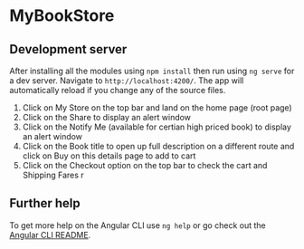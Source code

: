# MyBookStore

## Development server
After installing all the modules using `npm install` then run using  `ng serve` for a dev server. 
Navigate to `http://localhost:4200/`. The app will automatically reload if you change any of the source files.

1) Click on My Store on the top bar and land on the home page (root page)
2) Click on the Share to display an alert window
3) Click on the Notify Me (available for certian high priced book) to display an alert window
4) Click on the Book title to open up full description on a different route and click on Buy on this details page to add to cart
5) Click on the Checkout option on the top bar to check the cart and Shipping Fares r

## Further help

To get more help on the Angular CLI use `ng help` or go check out the [Angular CLI README](https://github.com/angular/angular-cli/blob/master/README.md).